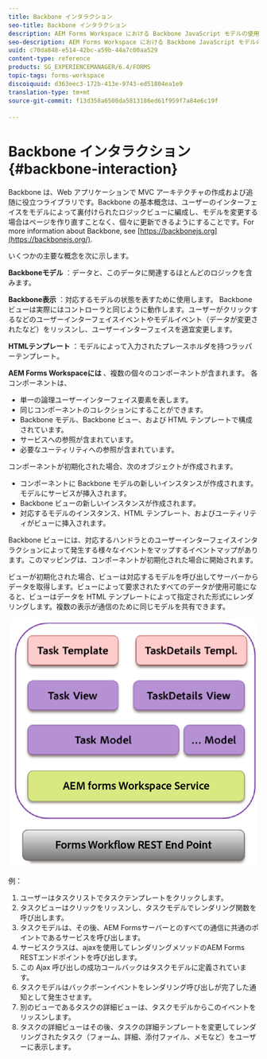 ```yaml
---
title: Backbone インタラクション
seo-title: Backbone インタラクション
description: AEM Forms Workspace における Backbone JavaScript モデルの使用についての概念情報。
seo-description: AEM Forms Workspace における Backbone JavaScript モデルの使用についての概念情報。
uuid: c70da848-e514-42bc-a59b-44a7c00aa529
content-type: reference
products: SG_EXPERIENCEMANAGER/6.4/FORMS
topic-tags: forms-workspace
discoiquuid: d363eec3-172b-413e-9743-ed51804ea1e9
translation-type: tm+mt
source-git-commit: f13d358a6508da5813186ed61f959f7a84e6c19f

---
```



# Backbone インタラクション {#backbone-interaction}

Backbone は、Web アプリケーションで MVC アーキテクチャの作成および追随に役立つライブラリです。Backbone の基本概念は、ユーザーのインターフェイスをモデルによって裏付けられたロジックビューに編成し、モデルを変更する場合はページを作り直すことなく、個々に更新できるようにすることです。For more information about Backbone, see [https://backbonejs.org](https://backbonejs.org/).

いくつかの主要な概念を次に示します。

**Backboneモデル** ：データと、このデータに関連するほとんどのロジックを含みます。

**Backbone表示** ：対応するモデルの状態を表すために使用します。 Backbone ビューは実際にはコントローラと同じように動作します。ユーザーがクリックするなどのユーザーインターフェイスイベントやモデルイベント（データが変更されたなど）をリッスンし、ユーザーインターフェイスを適宜変更します。

**HTMLテンプレート** ：モデルによって入力されたプレースホルダを持つラッパーテンプレート。

**AEM Forms Workspaceには** 、複数の個々のコンポーネントが含まれます。 各コンポーネントは、

* 単一の論理ユーザーインターフェイス要素を表します。
* 同じコンポーネントのコレクションにすることができます。
* Backbone モデル、Backbone ビュー、および HTML テンプレートで構成されています。
* サービスへの参照が含まれています。
* 必要なユーティリティへの参照が含まれています。

コンポーネントが初期化された場合、次のオブジェクトが作成されます。

* コンポーネントに Backbone モデルの新しいインスタンスが作成されます。モデルにサービスが挿入されます。
* Backbone ビューの新しいインスタンスが作成されます。
* 対応するモデルのインスタンス、HTML テンプレート、およびユーティリティがビューに挿入されます。

Backbone ビューには、対応するハンドラとのユーザーインターフェイスインタラクションによって発生する様々なイベントをマップするイベントマップがあります。このマッピングは、コンポーネントが初期化された場合に開始されます。

ビューが初期化された場合、ビューは対応するモデルを呼び出してサーバーからデータを取得します。ビューによって要求されたすべてのデータが使用可能になると、ビューはデータを HTML テンプレートによって指定された形式にレンダリングします。複数の表示が通信のために同じモデルを共有できます。

![](do-not-localize/aem_forms_workflow.png)

例：

1. ユーザーはタスクリストでタスクテンプレートをクリックします。
1. タスクビューはクリックをリッスンし、タスクモデルでレンダリング関数を呼び出します。
1. タスクモデルは、その後、AEM Formsサーバーとのすべての通信に共通のポイントであるサービスを呼び出します。
1. サービスクラスは、ajaxを使用してレンダリングメソッドのAEM Forms RESTエンドポイントを呼び出します。
1. この Ajax 呼び出しの成功コールバックはタスクモデルに定義されています。
1. タスクモデルはバックボーンイベントをレンダリング呼び出しが完了した通知として発生させます。
1. 別のビューであるタスクの詳細ビューは、タスクモデルからこのイベントをリッスンします。
1. タスクの詳細ビューはその後、タスクの詳細テンプレートを変更してレンダリングされたタスク（フォーム、詳細、添付ファイル、メモなど）をユーザーに表示します。

